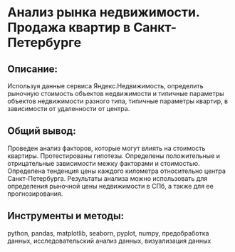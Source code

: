 # Анализ рынка недвижимости. Продажа квартир в Санкт-Петербурге

## Описание:
Используя данные сервиса Яндекс.Недвижимость, определить рыночную стоимость объектов недвижимости и типичные параметры объектов недвижимости разного типа, типичные параметры квартир, в зависимости от удаленности от центра. 

## Общий вывод:
Проведен анализ факторов, которые могут влиять на стоимость квартиры. Протестированы гипотезы. Определены положительные и отрицательные зависимости межку факторами и стоимостью. Определена тенденция цены каждого километра относительно центра Санкт-Петербурга. Результаты анализа можно использовать для определения рыночной цены недвижимости в СПб, а также для ее прогнозирования. 

## Инструменты и методы:
python, pandas, matplotlib, seaborn, pyplot, numpy, предобработка данных, исследовательский анализ данных, визуализация данных
